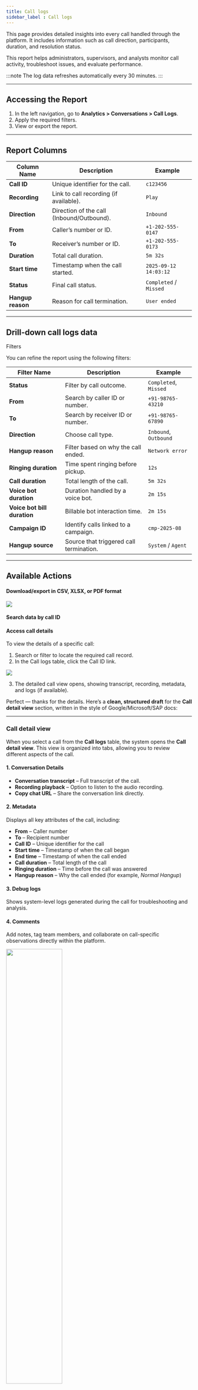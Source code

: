 ```yaml
---
title: Call logs
sidebar_label : Call logs
---
```


This page provides detailed insights into every call handled through the platform. It includes information such as call direction, participants, duration, and resolution status.

This report helps administrators, supervisors, and analysts monitor call activity, troubleshoot issues, and evaluate performance.

:::note
The log data refreshes automatically every 30 minutes.
:::



---

## Accessing the Report

1. In the left navigation, go to **Analytics > Conversations > Call Logs**.
2. Apply the required filters.
3. View or export the report.

---

## Report Columns

| Column Name       | Description                               | Example                |
| ----------------- | ----------------------------------------- | ---------------------- |
| **Call ID**       | Unique identifier for the call.           | `c123456`              |
| **Recording**     | Link to call recording (if available).    | `Play`                 |
| **Direction**     | Direction of the call (Inbound/Outbound). | `Inbound`              |
| **From**          | Caller’s number or ID.                    | `+1-202-555-0147`      |
| **To**            | Receiver’s number or ID.                  | `+1-202-555-0173`      |
| **Duration**      | Total call duration.                      | `5m 32s`               |
| **Start time**    | Timestamp when the call started.          | `2025-09-12 14:03:12`  |
| **Status**        | Final call status.                        | `Completed` / `Missed` |
| **Hangup reason** | Reason for call termination.              | `User ended`           |

---

## Drill-down call logs data
Filters

You can refine the report using the following filters:

| Filter Name                 | Description                             | Example               |
| --------------------------- | --------------------------------------- | --------------------- |
| **Status**                  | Filter by call outcome.                 | `Completed`, `Missed` |
| **From**                    | Search by caller ID or number.          | `+91-98765-43210`     |
| **To**                      | Search by receiver ID or number.        | `+91-98765-67890`     |
| **Direction**               | Choose call type.                       | `Inbound`, `Outbound` |
| **Hangup reason**           | Filter based on why the call ended.     | `Network error`       |
| **Ringing duration**        | Time spent ringing before pickup.       | `12s`                 |
| **Call duration**           | Total length of the call.               | `5m 32s`              |
| **Voice bot duration**      | Duration handled by a voice bot.        | `2m 15s`              |
| **Voice bot bill duration** | Billable bot interaction time.          | `2m 15s`              |
| **Campaign ID**             | Identify calls linked to a campaign.    | `cmp-2025-08`         |
| **Hangup source**           | Source that triggered call termination. | `System` / `Agent`    |

---

## Available Actions

#### **Download/export** in CSV, XLSX, or PDF format
   <img src="https://i.ibb.co/Lh5Kq9GM/1.png"/>

#### Search data by call ID

#### **Access call details** 

To view the details of a specific call:
1. Search or filter to locate the required call record.
2. In the Call logs table, click the Call ID link.

  ![](/img/calldetails.gif)

3. The detailed call view opens, showing transcript, recording, metadata, and logs (if available).

Perfect — thanks for the details. Here’s a **clean, structured draft** for the **Call detail view** section, written in the style of Google/Microsoft/SAP docs:

---

### Call detail view

When you select a call from the **Call logs** table, the system opens the **Call detail view**. This view is organized into tabs, allowing you to review different aspects of the call.

#### 1. Conversation Details

* **Conversation transcript** – Full transcript of the call.
* **Recording playback** – Option to listen to the audio recording.
* **Copy chat URL** – Share the conversation link directly.

#### 2. Metadata

Displays all key attributes of the call, including:

* **From** – Caller number
* **To** – Recipient number
* **Call ID** – Unique identifier for the call
* **Start time** – Timestamp of when the call began
* **End time** – Timestamp of when the call ended
* **Call duration** – Total length of the call
* **Ringing duration** – Time before the call was answered
* **Hangup reason** – Why the call ended (for example, *Normal Hangup*)

#### 3. Debug logs

Shows system-level logs generated during the call for troubleshooting and analysis.

#### 4. Comments

Add notes, tag team members, and collaborate on call-specific observations directly within the platform.

   <img src="https://i.ibb.co/6cWrMy7W/4.png" width="55%"/>





#### Refresh Call Log
By default, the system refreshes log data every 30 minutes. However, you can refresh Call logs data manually whenever needed using the **Sync data** option.
   <img src="https://i.ibb.co/67Wdndhh/2.png"/>



---


